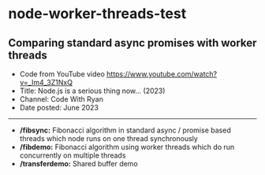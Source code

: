 # node-worker-threads-test
Comparing standard async promises with worker threads
----
* Code from YouTube video https://www.youtube.com/watch?v=_Im4_3Z1NxQ
* Title: Node.js is a serious thing now… (2023) 
* Channel: Code With Ryan
* Date posted: June 2023
----
* **/fibsync:** Fibonacci algorithm in standard async / promise based threads which node runs on one thread synchronously
* **/fibdemo:** Fibonacci algorithm using worker threads which do run concurrently on multiple threads
* **/transferdemo:** Shared buffer demo
